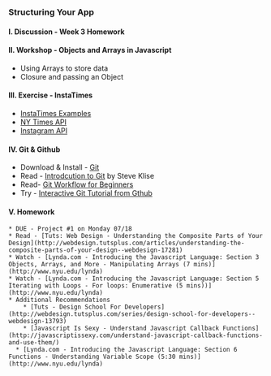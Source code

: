 ### Structuring Your App

#### I. Discussion - Week 3 Homework

#### II. Workshop - Objects and Arrays in Javascript
* Using Arrays to store data
* Closure and passing an Object

#### III. Exercise - InstaTimes
* [InstaTimes Examples](https://github.com/craigprotzel/Mashups/tree/master/04_Structuring_Your_App/InstaTimes)
* [NY Times API](http://developer.nytimes.com/) 
* [Instagram API](http://instagram.com/developer/)

#### IV. Git & Github
* Download & Install - [Git](http://git-scm.com/downloads)
* Read - [Introdcution to Git](http://sklise.com/2012/09/22/introduction-to-git/) by Steve Klise
* Read- [Git Workflow for Beginners](http://sklise.com/2012/10/07/git-workflow-beginner/)
* Try - [Interactive Git Tutorial from Gthub](http://try.github.io/levels/1/challenges/1)

#### V. Homework 
	* DUE - Project #1 on Monday 07/18
	* Read - [Tuts: Web Design - Understanding the Composite Parts of Your Design](http://webdesign.tutsplus.com/articles/understanding-the-composite-parts-of-your-design--webdesign-17281)
	* Watch - [Lynda.com - Introducing the Javascript Language: Section 3 Objects, Arrays, and More - Manipulating Arrays (7 mins)](http://www.nyu.edu/lynda)
	* Watch - [Lynda.com - Introducing the Javascript Language: Section 5 Iterating with Loops - For loops: Enumerative (5 mins))](http://www.nyu.edu/lynda)
	* Additional Recommendations
		* [Tuts - Design School For Developers](http://webdesign.tutsplus.com/series/design-school-for-developers--webdesign-13793)
		* [Javascript Is Sexy - Understand Javascript Callback Functions](http://javascriptissexy.com/understand-javascript-callback-functions-and-use-them/)
	  * [Lynda.com - Introducing the Javascript Language: Section 6 Functions - Understanding Variable Scope (5:30 mins)](http://www.nyu.edu/lynda)
	
